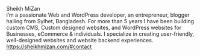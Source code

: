 Sheikh MiZan <br>
I’m a passionate Web and WordPress developer, an entrepreneur, blogger hailing from Sylhet, Bangladesh. For more than 5 years I have been building custom CMS, Custom designed websites, and WordPress websites for Businesses, eCommerce & individuals. I specialize in creating user-friendly, well-designed websites and website backend experiences.
https://sheikhmizan.com/#contact
